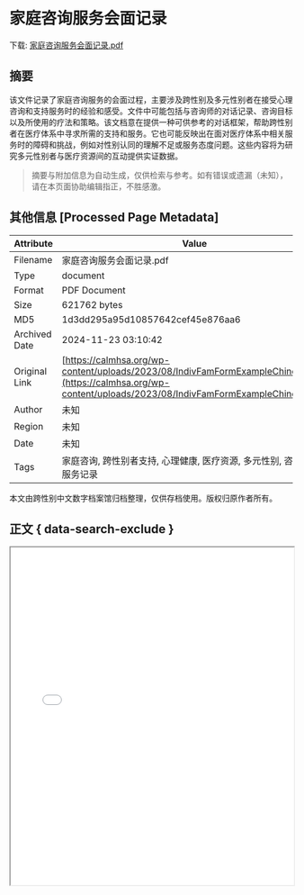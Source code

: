 # 家庭咨询服务会面记录

<!-- tcd_download_link -->
下载: <a href="../家庭咨询服务会面记录.pdf" download>家庭咨询服务会面记录.pdf</a>
<!-- tcd_download_link_end -->

## 摘要

<!-- tcd_abstract -->
该文件记录了家庭咨询服务的会面过程，主要涉及跨性别及多元性别者在接受心理咨询和支持服务时的经验和感受。文件中可能包括与咨询师的对话记录、咨询目标以及所使用的疗法和策略。该文档意在提供一种可供参考的对话框架，帮助跨性别者在医疗体系中寻求所需的支持和服务。它也可能反映出在面对医疗体系中相关服务时的障碍和挑战，例如对性别认同的理解不足或服务态度问题。这些内容将为研究多元性别者与医疗资源间的互动提供实证数据。

<!-- tcd_abstract_end -->

> 摘要与附加信息为自动生成，仅供检索与参考。如有错误或遗漏（未知），请在本页面协助编辑指正，不胜感激。

## 其他信息 [Processed Page Metadata]

| Attribute       | Value                                  |
|-----------------|----------------------------------------|
| Filename        | 家庭咨询服务会面记录.pdf                             |
| Type            | document                                 |
| Format          | PDF Document                               |
| Size            | 621762 bytes                           |
| MD5             | 1d3dd295a95d10857642cef45e876aa6                                  |
| Archived Date   | 2024-11-23 03:10:42                             |
| Original Link   | [https://calmhsa.org/wp-content/uploads/2023/08/IndivFamFormExampleChinese.pdf](https://calmhsa.org/wp-content/uploads/2023/08/IndivFamFormExampleChinese.pdf)                         |
| Author          | 未知                               |
| Region          | 未知                               |
| Date            | 未知                                 |
| Tags            | 家庭咨询, 跨性别者支持, 心理健康, 医疗资源, 多元性别, 咨询经验, 服务记录                                 |

本文由跨性别中文数字档案馆归档整理，仅供存档使用。版权归原作者所有。


## 正文 { data-search-exclude }

<!-- tcd_main_text -->
<iframe src="../家庭咨询服务会面记录.pdf" width="100%" height="600px">
    <p>无法显示PDF，请下载查看。</p>
</iframe>
<!-- tcd_main_text_end -->


